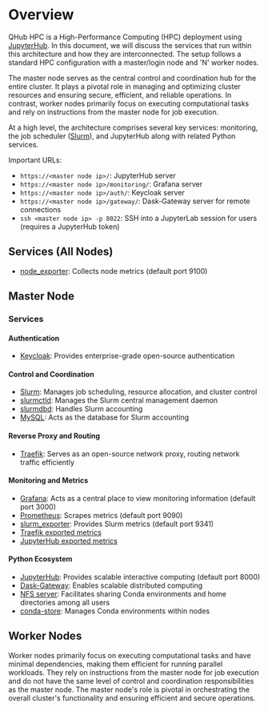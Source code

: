 # Overview

QHub HPC is a High-Performance Computing (HPC) deployment using [JupyterHub](https://jupyterhub.readthedocs.io/en/stable/). In this document, we will discuss the services that run within this architecture and how they are interconnected. The setup follows a standard HPC configuration with a master/login node and 'N' worker nodes.

The master node serves as the central control and coordination hub for the entire cluster. It plays a pivotal role in managing and optimizing cluster resources and ensuring secure, efficient, and reliable operations. In contrast, worker nodes primarily focus on executing computational tasks and rely on instructions from the master node for job execution.

At a high level, the architecture comprises several key services: monitoring, the job scheduler ([Slurm](https://slurm.schedmd.com/overview.html)), and JupyterHub along with related Python services.

Important URLs:

- `https://<master node ip>/`: JupyterHub server
- `https://<master node ip>/monitoring/`: Grafana server
- `https://<master node ip>/auth/`: Keycloak server
- `https://<master node ip>/gateway/`: Dask-Gateway server for remote connections
- `ssh <master node ip> -p 8022`: SSH into a JupyterLab session for users (requires a JupyterHub token)

## Services (All Nodes)

- [node_exporter](https://github.com/prometheus/node_exporter): Collects node metrics (default port 9100)

## Master Node

### Services

#### Authentication

- [Keycloak](https://www.keycloak.org/): Provides enterprise-grade open-source authentication

#### Control and Coordination

- [Slurm](https://slurm.schedmd.com/overview.html): Manages job scheduling, resource allocation, and cluster control
- [slurmctld](https://slurm.schedmd.com/slurmctld.html): Manages the Slurm central management daemon
- [slurmdbd](https://slurm.schedmd.com/slurmdbd.html): Handles Slurm accounting
- [MySQL](https://www.mysql.com/): Acts as the database for Slurm accounting

#### Reverse Proxy and Routing

- [Traefik](https://traefik.io/): Serves as an open-source network proxy, routing network traffic efficiently

#### Monitoring and Metrics

- [Grafana](https://grafana.com/): Acts as a central place to view monitoring information (default port 3000)
- [Prometheus](https://prometheus.io/docs/introduction/overview/): Scrapes metrics (default port 9090)
- [slurm_exporter](https://github.com/vpenso/prometheus-slurm-exporter): Provides Slurm metrics (default port 9341)
- [Traefik exported metrics](https://doc.traefik.io/traefik/observability/metrics/overview/)
- [JupyterHub exported metrics](https://jupyterhub.readthedocs.io/en/stable/reference/metrics.html)

#### Python Ecosystem

- [JupyterHub](https://jupyter.org/hub): Provides scalable interactive computing (default port 8000)
- [Dask-Gateway](https://gateway.dask.org/): Enables scalable distributed computing
- [NFS server](https://en.wikipedia.org/wiki/Network_File_System): Facilitates sharing Conda environments and home directories among all users
- [conda-store](https://conda-store.readthedocs.io/en/latest/): Manages Conda environments within nodes

## Worker Nodes

Worker nodes primarily focus on executing computational tasks and have minimal dependencies, making them efficient for running parallel workloads. They rely on instructions from the master node for job execution and do not have the same level of control and coordination responsibilities as the master node. The master node's role is pivotal in orchestrating the overall cluster's functionality and ensuring efficient and secure operations.
